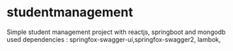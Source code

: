# studentmanagement
Simple student management project with reactjs, springboot and mongodb used dependencies : springfox-swagger-ui,springfox-swagger2, lambok, 
